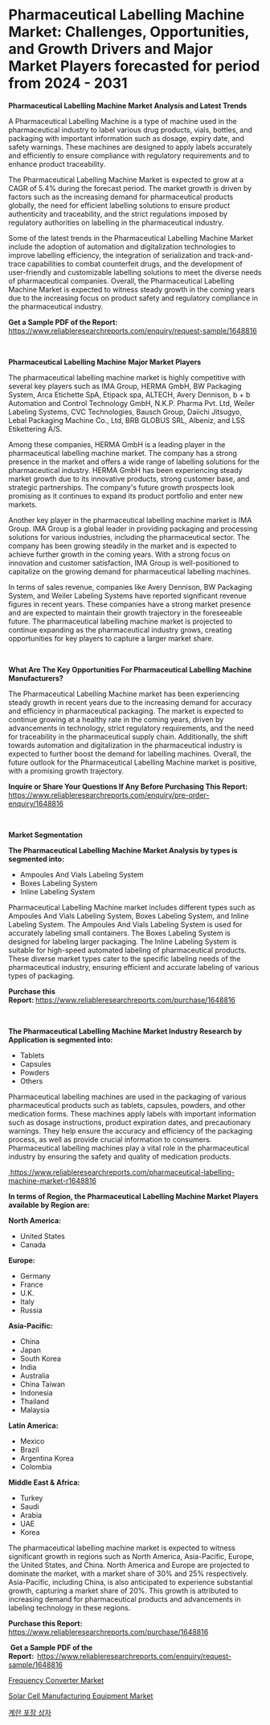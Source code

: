 <p><h1>Pharmaceutical Labelling Machine Market: Challenges, Opportunities, and Growth Drivers and Major Market Players forecasted for period from 2024 - 2031</h1></p><p><strong>Pharmaceutical Labelling Machine Market Analysis and Latest Trends</strong></p>
<p><p>A Pharmaceutical Labelling Machine is a type of machine used in the pharmaceutical industry to label various drug products, vials, bottles, and packaging with important information such as dosage, expiry date, and safety warnings. These machines are designed to apply labels accurately and efficiently to ensure compliance with regulatory requirements and to enhance product traceability.</p><p>The Pharmaceutical Labelling Machine Market is expected to grow at a CAGR of 5.4% during the forecast period. The market growth is driven by factors such as the increasing demand for pharmaceutical products globally, the need for efficient labelling solutions to ensure product authenticity and traceability, and the strict regulations imposed by regulatory authorities on labelling in the pharmaceutical industry.</p><p>Some of the latest trends in the Pharmaceutical Labelling Machine Market include the adoption of automation and digitalization technologies to improve labelling efficiency, the integration of serialization and track-and-trace capabilities to combat counterfeit drugs, and the development of user-friendly and customizable labelling solutions to meet the diverse needs of pharmaceutical companies. Overall, the Pharmaceutical Labelling Machine Market is expected to witness steady growth in the coming years due to the increasing focus on product safety and regulatory compliance in the pharmaceutical industry.</p></p>
<p><strong>Get a Sample PDF of the Report:&nbsp;</strong> <a href="https://www.reliableresearchreports.com/enquiry/request-sample/1648816">https://www.reliableresearchreports.com/enquiry/request-sample/1648816</a></p>
<p>&nbsp;</p>
<p><strong>Pharmaceutical Labelling Machine Major Market Players</strong></p>
<p><p>The pharmaceutical labelling machine market is highly competitive with several key players such as IMA Group, HERMA GmbH, BW Packaging System, Arca Etichette SpA, Etipack spa, ALTECH, Avery Dennison, b + b Automation and Control Technology GmbH, N.K.P. Pharma Pvt. Ltd, Weiler Labeling Systems, CVC Technologies, Bausch Group, Daiichi Jitsugyo, Lebal Packaging Machine Co., Ltd, BRB GLOBUS SRL, Albeniz, and LSS Etikettering A/S.</p><p>Among these companies, HERMA GmbH is a leading player in the pharmaceutical labelling machine market. The company has a strong presence in the market and offers a wide range of labelling solutions for the pharmaceutical industry. HERMA GmbH has been experiencing steady market growth due to its innovative products, strong customer base, and strategic partnerships. The company's future growth prospects look promising as it continues to expand its product portfolio and enter new markets.</p><p>Another key player in the pharmaceutical labelling machine market is IMA Group. IMA Group is a global leader in providing packaging and processing solutions for various industries, including the pharmaceutical sector. The company has been growing steadily in the market and is expected to achieve further growth in the coming years. With a strong focus on innovation and customer satisfaction, IMA Group is well-positioned to capitalize on the growing demand for pharmaceutical labelling machines.</p><p>In terms of sales revenue, companies like Avery Dennison, BW Packaging System, and Weiler Labeling Systems have reported significant revenue figures in recent years. These companies have a strong market presence and are expected to maintain their growth trajectory in the foreseeable future. The pharmaceutical labelling machine market is projected to continue expanding as the pharmaceutical industry grows, creating opportunities for key players to capture a larger market share.</p></p>
<p>&nbsp;</p>
<p><strong>What Are The Key Opportunities For Pharmaceutical Labelling Machine Manufacturers?</strong></p>
<p><p>The Pharmaceutical Labelling Machine market has been experiencing steady growth in recent years due to the increasing demand for accuracy and efficiency in pharmaceutical packaging. The market is expected to continue growing at a healthy rate in the coming years, driven by advancements in technology, strict regulatory requirements, and the need for traceability in the pharmaceutical supply chain. Additionally, the shift towards automation and digitalization in the pharmaceutical industry is expected to further boost the demand for labelling machines. Overall, the future outlook for the Pharmaceutical Labelling Machine market is positive, with a promising growth trajectory.</p></p>
<p><strong>Inquire or Share Your Questions If Any Before Purchasing This Report:</strong> <a href="https://www.reliableresearchreports.com/enquiry/pre-order-enquiry/1648816">https://www.reliableresearchreports.com/enquiry/pre-order-enquiry/1648816</a></p>
<p>&nbsp;</p>
<p><strong>Market Segmentation</strong></p>
<p><strong>The Pharmaceutical Labelling Machine Market Analysis by types is segmented into:</strong></p>
<p><ul><li>Ampoules And Vials Labeling System</li><li>Boxes Labeling System</li><li>Inline Labeling System</li></ul></p>
<p><p>Pharmaceutical Labelling Machine market includes different types such as Ampoules And Vials Labeling System, Boxes Labeling System, and Inline Labeling System. The Ampoules And Vials Labeling System is used for accurately labeling small containers. The Boxes Labeling System is designed for labeling larger packaging. The Inline Labeling System is suitable for high-speed automated labeling of pharmaceutical products. These diverse market types cater to the specific labeling needs of the pharmaceutical industry, ensuring efficient and accurate labeling of various types of packaging.</p></p>
<p><strong>Purchase this Report:&nbsp;</strong><a href="https://www.reliableresearchreports.com/purchase/1648816">https://www.reliableresearchreports.com/purchase/1648816</a></p>
<p>&nbsp;</p>
<p><strong>The Pharmaceutical Labelling Machine Market Industry Research by Application is segmented into:</strong></p>
<p><ul><li>Tablets</li><li>Capsules</li><li>Powders</li><li>Others</li></ul></p>
<p><p>Pharmaceutical labelling machines are used in the packaging of various pharmaceutical products such as tablets, capsules, powders, and other medication forms. These machines apply labels with important information such as dosage instructions, product expiration dates, and precautionary warnings. They help ensure the accuracy and efficiency of the packaging process, as well as provide crucial information to consumers. Pharmaceutical labelling machines play a vital role in the pharmaceutical industry by ensuring the safety and quality of medication products.</p></p>
<p><a href="https://www.reliableresearchreports.com/pharmaceutical-labelling-machine-market-r1648816">&nbsp;https://www.reliableresearchreports.com/pharmaceutical-labelling-machine-market-r1648816</a></p>
<p><strong>In terms of Region, the Pharmaceutical Labelling Machine Market Players available by Region are:</strong></p>
<p>
    <p> <strong> North America: </strong>
        <ul>
            <li>United States</li>
            <li>Canada</li>
        </ul>
        </p> 
    <p> <strong> Europe: </strong>
        <ul>
            <li>Germany</li>
            <li>France</li>
            <li>U.K.</li>
            <li>Italy</li>
            <li>Russia</li>
        </ul>
        </p> 
    <p> <strong> Asia-Pacific: </strong>
        <ul>
            <li>China</li>
            <li>Japan</li>
            <li>South Korea</li>
            <li>India</li>
            <li>Australia</li>
            <li>China Taiwan</li>
            <li>Indonesia</li>
            <li>Thailand</li>
            <li>Malaysia</li>
        </ul>
        </p> 
    <p> <strong> Latin America: </strong>
        <ul>
            <li>Mexico</li>
            <li>Brazil</li>
            <li>Argentina Korea</li>
            <li>Colombia</li>
        </ul>
        </p> 
    <p> <strong> Middle East & Africa: </strong>
        <ul>
            <li>Turkey</li>
            <li>Saudi</li>
            <li>Arabia</li>
            <li>UAE</li>
            <li>Korea</li>
        </ul>
    </p>
    </p>
<p><p>The pharmaceutical labelling machine market is expected to witness significant growth in regions such as North America, Asia-Pacific, Europe, the United States, and China. North America and Europe are projected to dominate the market, with a market share of 30% and 25% respectively. Asia-Pacific, including China, is also anticipated to experience substantial growth, capturing a market share of 20%. This growth is attributed to increasing demand for pharmaceutical products and advancements in labeling technology in these regions.</p></p>
<p><strong>Purchase this Report: </strong><a href="https://www.reliableresearchreports.com/purchase/1648816">https://www.reliableresearchreports.com/purchase/1648816</a></p>
<p>&nbsp;<strong>Get a Sample PDF of the Report:&nbsp;&nbsp;</strong><a href="https://www.reliableresearchreports.com/enquiry/request-sample/1648816">https://www.reliableresearchreports.com/enquiry/request-sample/1648816</a></p>
<p><strong></strong></p>
<p><p><a href="https://spotless-saver-8fd.notion.site/Frequency-Converter-Market-Exploring-Market-Share-Market-Trends-and-Future-Growth-f33bb8ed118844ee9aef6095c92fd1d7">Frequency Converter Market</a></p><p><a href="https://github.com/RichRobinson5/Market-Research-Report-List-4/blob/main/solar-cell-manufacturing-equipment-market.md">Solar Cell Manufacturing Equipment Market</a></p><p><a href="https://github.com/sougarounis/Market-Research-Report-List-3/blob/main/808902227794.md">계란 포장 상자</a></p></p>